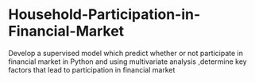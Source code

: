 # Household-Participation-in-Financial-Market

Develop a supervised model which predict whether or not participate in financial market in Python and using multivariate analysis ,determine key factors that lead to participation in financial market


